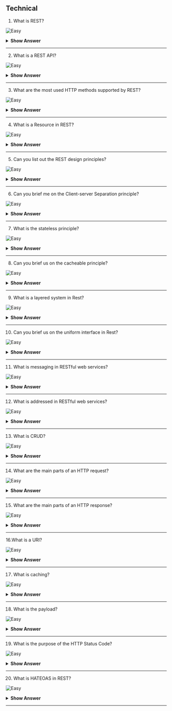 ## Technical

1. What is REST?

![Easy](https://github.com/revaturelabs/interviewquestions/blob/dev/InterviewSpecificQuestions/ComplexityTags/simple%20(2).svg)

<details> <summary> <b> Show Answer </b> </summary>

<blockquote> 
    
- Representational state transfer (REST) is an abstraction of the architecture of the world wide web. REST is an architectural style to design networked applications.
- REST makes communication between remote computers easy by using the simple HTTP protocol which supports for CRUD (Create, Read, Update, and Delete) operations on the server

</blockquote> 

</details>

---

2. What is a REST API?

![Easy](https://github.com/revaturelabs/interviewquestions/blob/dev/InterviewSpecificQuestions/ComplexityTags/simple%20(2).svg)

<details> <summary> <b> Show Answer </b> </summary>

<blockquote> 

- A REST API, also called a RESTful API, is an API that follows REST principles. 
- In a REST API, all data are treated as resources, each one represented by a unique uniform resource identifier (URI). 
- For example, the **Twitter API** makes each tweet an available resource that can be retrieved by clients. Clients can also use Twitter’s API to post tweets and perform other actions on the site.

</blockquote>

</details>

---

3. What are the most used HTTP methods supported by REST?

![Easy](https://github.com/revaturelabs/interviewquestions/blob/dev/InterviewSpecificQuestions/ComplexityTags/simple%20(2).svg)

<details> <summary> <b> Show Answer </b> </summary>

<blockquote> 

- `GET` is only used to request data from a specified resource. Get requests can be cached and bookmarked. It remains in the browser history and has length restrictions. GET requests should never be used when dealing with sensitive data.
- `POST` is used to send data to a server to create/update a resource. POST requests are never cached and bookmarked and do not remain in the browser history.
- `PUT` replaces all current representations of the target resource with the request payload.
- `DELETE` removes the specified resource.
- `OPTIONS` is used to describe the communication options for the target resource.
- `HEAD` asks for a response identical to that of a GET request, but without the response body.

</blockquote>

</details>

---

4. What is a Resource in REST?

![Easy](https://github.com/revaturelabs/interviewquestions/blob/dev/InterviewSpecificQuestions/ComplexityTags/simple%20(2).svg)

<details> <summary> <b> Show Answer </b> </summary>

<blockquote> 

- In REST, every accessible piece of content on the server is labelled as a resource. 
- A resource is an object with a type, associated data, a relationship with other resources on the server, and a list of methods that can be used with it. 
- For example, a resource could be an HTML or text file, a data file, an image or video, or an executable code file.

- A resource is identified with a uniform resource identifier or URI. Clients access resources by including their URIs in HTTP requests.

</blockquote>

</details>

---

5. Can you list out the REST design principles?

![Easy](https://github.com/revaturelabs/interviewquestions/blob/dev/InterviewSpecificQuestions/ComplexityTags/simple%20(2).svg)

<details> <summary> <b> Show Answer </b> </summary>

<blockquote> 

REST APIs follow six design principles:

- Client-server Separation
- Stateless
- Cacheable
- Layered System
- Uniform Interface
- Code on Demand (optional)

</blockquote>

</details>

---

6. Can you brief me on the Client-server Separation principle?

![Easy](https://github.com/revaturelabs/interviewquestions/blob/dev/InterviewSpecificQuestions/ComplexityTags/simple%20(2).svg)

<details> <summary> <b> Show Answer </b> </summary>

<blockquote> 

- The application which is requesting the resource is called the client, and the application which has the resource is called the server. 
- When the client requests a request to the server, the server sends a response to the client. The server can’t initiate a request to the client. 
- In a RESTful API, the client and server are always kept independent of each other. This ensures that both the client and the server can be scaled independently.

</blockquote>

</details>

---

7. What is the stateless principle?

![Easy](https://github.com/revaturelabs/interviewquestions/blob/dev/InterviewSpecificQuestions/ComplexityTags/simple%20(2).svg)

<details> <summary> <b> Show Answer </b> </summary>

<blockquote>

- In a RESTful API, each request needs to contain the data that is necessary to process it. Servers aren’t allowed to store any data related to the client. 
- No session or authentication state is stored on the server. 
- If the client requires authentication, then the client needs to authenticate itself before sending a request to the server.

</blockquote>

</details>

---

8. Can you brief us on the cacheable principle?

![Easy](https://github.com/revaturelabs/interviewquestions/blob/dev/InterviewSpecificQuestions/ComplexityTags/simple%20(2).svg)

<details> <summary> <b> Show Answer </b> </summary>

<blockquote>

- In REST APIs, the resources should be able to cache themselves either on the client or on the server. - When a client requests a resource from the server, the response from the server will contain the information on whether the resource can be cached or not and for how long. 
- The main idea of caching is to improve the performance of the client by reducing the bandwidth required to load the resource.

</blockquote>

</details>

---

9. What is a layered system in Rest?

![Easy](https://github.com/revaturelabs/interviewquestions/blob/dev/InterviewSpecificQuestions/ComplexityTags/simple%20(2).svg)

<details> <summary> <b> Show Answer </b> </summary>

<blockquote>

- In REST APIs, there can be multiple intermediaries between the client and the server. It isn’t always necessarily true that the client connects directly to the server and requests a resource. 
- There can be multiple systems in between them that are responsible for handling security, traffic, balancing the load, redirection, etc. 
- The client or the server doesn’t have any information about how many systems are in between them.

</blockquote>

</details>

---

10. Can you brief us on the uniform interface in Rest?

![Easy](https://github.com/revaturelabs/interviewquestions/blob/dev/InterviewSpecificQuestions/ComplexityTags/simple%20(2).svg)

<details> <summary> <b> Show Answer </b> </summary>

<blockquote>

- All communications between the client and server must follow the same protocol. For REST, this protocol is HTTP. 
- A uniform interface simplifies integrations because every application is using the same language to request and send data.

</blockquote>

</details>

---

11. What is messaging in RESTful web services?

![Easy](https://github.com/revaturelabs/interviewquestions/blob/dev/InterviewSpecificQuestions/ComplexityTags/simple%20(2).svg)

<details> <summary> <b> Show Answer </b> </summary>

<blockquote>

A client sends a message in form of an HTTP Request and the server responds in form of an HTTP Response. This technique is termed Messaging. These messages contain message data and metadata i.e., information about the message itself.

</blockquote>

</details>

---

12. What is addressed in RESTful web services?

![Easy](https://github.com/revaturelabs/interviewquestions/blob/dev/InterviewSpecificQuestions/ComplexityTags/simple%20(2).svg)

<details> <summary> <b> Show Answer </b> </summary>

<blockquote>

Addressing refers to locating a resource or multiple resources lying on the server. It is analogous to locating a postal address of a person.

</blockquote>

</details>

---

13. What is CRUD?

![Easy](https://github.com/revaturelabs/interviewquestions/blob/dev/InterviewSpecificQuestions/ComplexityTags/simple%20(2).svg)

<details> <summary> <b> Show Answer </b> </summary>

<blockquote>

- CRUD stands for “Create, Read, Update, Delete.” These are the four basic actions that can be performed on databases through a REST API. Each action corresponds to an HTTP request method:

  - Create = POST
  - Read = GET
  - Update = PUT
  - Delete = DELETE

</blockquote>

</details>

---

14. What are the main parts of an HTTP request?

![Easy](https://github.com/revaturelabs/interviewquestions/blob/dev/InterviewSpecificQuestions/ComplexityTags/simple%20(2).svg)

<details> <summary> <b> Show Answer </b> </summary>

<blockquote>

HTTP requests are sent by the client to the API. They request data or perform some action on the server. 

There are five main components of an HTTP request in REST:

- **Start line**: Indicates the intended action of the request and includes:
- **a request method**: that indicates the HTTP request method to be performed on the resource (i.e., GET, POST, PUT, DELETE).
- **a URI** that identifies the requested resource on the server.
- **the HTTP version** being used, which signals which version the API should respond with.
- **HTTP Request Header**: Lists metadata about the request, such as the user agent, file formats the client will accept, format of the request body, language, caching preferences, etc.
- **HTTP Request body**: Contains any data associated with the request. This is only necessary if the request is to modify data on the server with the POST or PUT methods.

</blockquote>

</details>

---

15. What are the main parts of an HTTP response?

![Easy](https://github.com/revaturelabs/interviewquestions/blob/dev/InterviewSpecificQuestions/ComplexityTags/simple%20(2).svg)

<details> <summary> <b> Show Answer </b> </summary>

<blockquote>

- HTTP responses are sent by the API to the client. They inform the client that the requested action was (or was not) completed and deliver any requested resources. There are four main components of an HTTP response:

- **HTTP version**: The version of HTTP version used.
- **Status line**: Indicates the status of the request with an HTTP response status code.
- **HTTP Response Header**: Lists metadata about the response, such as the date, server, user agent, file formats of the returned resources, caching information, etc.
- **HTTP Response body**: Contains the resource data that was requested by the client and is also called the payload.

</blockquote>

</details>

---

16.What is a URI?

![Easy](https://github.com/revaturelabs/interviewquestions/blob/dev/InterviewSpecificQuestions/ComplexityTags/simple%20(2).svg)

<details> <summary> <b> Show Answer </b> </summary>

<blockquote>

URI stands for uniform resource identifier. In REST, a URI is a string that identifies a resource on a web server. Each resource has its own unique URI which, when included in an HTTP request, allows clients to target that resource and perform actions on it. The process of targeting a resource with its URI is called “addressing.”

The format of a URI is as follows:

`<protocol>://<service-name>/<ResourceType>/<ResourceID>`

</blockquote>

</details>

---

17. What is caching?

![Easy](https://github.com/revaturelabs/interviewquestions/blob/dev/InterviewSpecificQuestions/ComplexityTags/simple%20(2).svg)

<details> <summary> <b> Show Answer </b> </summary>

<blockquote>

- Caching refers to storing server response in the client itself so that a client does need not to make server requests for the same resource again and again. 
- A server response should have information about how caching is to be done so that a client caches the response for a period or never caches the server response.

</blockquote>

</details>

---

18. What is the payload?

![Easy](https://github.com/revaturelabs/interviewquestions/blob/dev/InterviewSpecificQuestions/ComplexityTags/simple%20(2).svg)

<details> <summary> <b> Show Answer </b> </summary>

<blockquote>

- `Payload` refers to the data in the body of the HTTP request and/or response messages in GET or POST requests.

- For example, if you request a specific tweet from the Twitter API, the payload comprises the document containing the tweet text and any associated files for rendering the tweet on a page.

- Payload can also be included in the HTTP request with the POST method. If you want to post a tweet through Twitter's API, the tweet text that you send in your POST request is the payload.

</blockquote>

</details>

---

19. What is the purpose of the HTTP Status Code?

![Easy](https://github.com/revaturelabs/interviewquestions/blob/dev/InterviewSpecificQuestions/ComplexityTags/simple%20(2).svg)

<details> <summary> <b> Show Answer </b> </summary>

<blockquote>

HTTP Status code are standard codes and refers to predefined status of task done at server.

HTTP Status Code:
- **200** – OK, shows success.
- **201** – CREATED, when a resource is successfully created using POST or PUT request. Return the link to a newly created resource using the location header.
- **204** – NO CONTENT, when the response body is empty.
- **304** – NOT MODIFIED, used to reduce network bandwidth usage in case of conditional GET requests.
- **400** – BAD REQUEST, states that invalid input is provided.
- **401** – FORBIDDEN, states that the user is not having access to the method being used.
- **404** – NOT FOUND, states that the method is not available.
- **409** – CONFLICT, states conflict situation while executing the method.
- **500** – INTERNAL SERVER ERROR, states that the server has thrown some exception while executing the method.

</blockquote>

</details>

---
    
20. What is HATEOAS in REST?
    
![Easy](https://github.com/revaturelabs/interviewquestions/blob/dev/InterviewSpecificQuestions/ComplexityTags/simple%20(2).svg)

<details> <summary> <b> Show Answer </b> </summary>

<blockquote>

HATEOAS stand for Hypermedia as The Engine of the Application State. It provides links to resources so that client does not have to manually bookmark the links. Below is an example.
    
```JS
{
"id":1,
"message":"Hello World",
"author":"Dhiraj",
"href":"/messages/1"
}
```

</blockquote>

</details>

---
